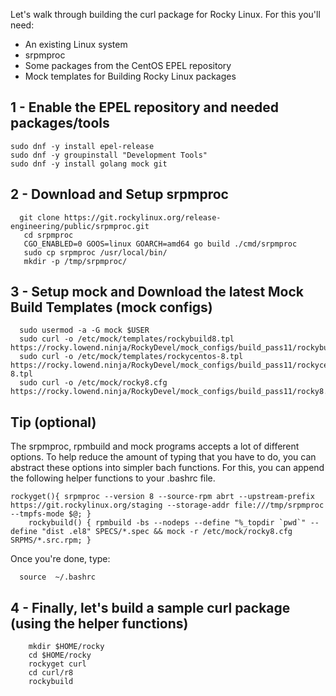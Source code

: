Let's walk through building the curl package for Rocky Linux. For this you'll need:

* An existing Linux system
* srpmproc
* Some packages from the CentOS EPEL repository
* Mock templates for Building Rocky Linux packages


## 1 - Enable the EPEL repository and needed packages/tools

```
sudo dnf -y install epel-release
sudo dnf -y groupinstall "Development Tools"
sudo dnf -y install golang mock git
```

## 2 - Download and Setup srpmproc
 
 ```
   git clone https://git.rockylinux.org/release-engineering/public/srpmproc.git
    cd srpmproc
    CGO_ENABLED=0 GOOS=linux GOARCH=amd64 go build ./cmd/srpmproc
    sudo cp srpmproc /usr/local/bin/
    mkdir -p /tmp/srpmproc/
```
 
## 3 -  Setup mock and Download the latest Mock Build Templates (mock configs)

```
  sudo usermod -a -G mock $USER
  sudo curl -o /etc/mock/templates/rockybuild8.tpl https://rocky.lowend.ninja/RockyDevel/mock_configs/build_pass11/rockybuild8.tpl
  sudo curl -o /etc/mock/templates/rockycentos-8.tpl https://rocky.lowend.ninja/RockyDevel/mock_configs/build_pass11/rockycentos-8.tpl
  sudo curl -o /etc/mock/rocky8.cfg https://rocky.lowend.ninja/RockyDevel/mock_configs/build_pass11/rocky8.cfg
```


## Tip (optional)
The srpmproc, rpmbuild and mock programs accepts a lot of different options. To help reduce the amount of typing that you have to do, you can abstract these options into simpler bach functions.
For this, you can append the following helper functions to your .bashrc file.

```
rockyget(){ srpmproc --version 8 --source-rpm abrt --upstream-prefix https://git.rockylinux.org/staging --storage-addr file:///tmp/srpmproc --tmpfs-mode $@; }
    rockybuild() { rpmbuild -bs --nodeps --define "%_topdir `pwd`" --define "dist .el8" SPECS/*.spec && mock -r /etc/mock/rocky8.cfg SRPMS/*.src.rpm; }
 ```
 Once you're done, type:

```
  source  ~/.bashrc
```

## 4 - Finally, let's build a sample curl package  (using the helper functions)

```
    mkdir $HOME/rocky
    cd $HOME/rocky
    rockyget curl
    cd curl/r8
    rockybuild
```

